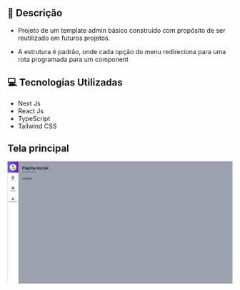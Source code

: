## 📜 Descrição

- Projeto de um template admin básico construído com propósito de ser reutilizado em futuros projetos.

- A estrutura é padrão, onde cada opção do menu redireciona para uma rota programada para um component
## 💻 Tecnologias Utilizadas

- Next Js
- React Js
- TypeScript
- Tailwind CSS

## Tela principal

![alt text](./public/prints/image_print.png)